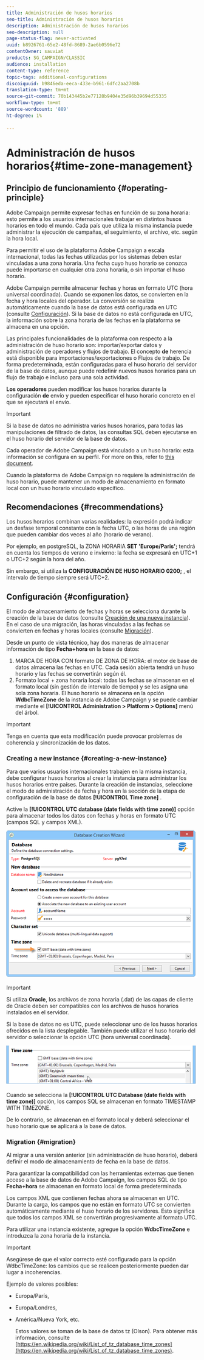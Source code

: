 ```yaml
---
title: Administración de husos horarios
seo-title: Administración de husos horarios
description: Administración de husos horarios
seo-description: null
page-status-flag: never-activated
uuid: b8926761-65e2-48fd-8689-2ae6b0596e72
contentOwner: sauviat
products: SG_CAMPAIGN/CLASSIC
audience: installation
content-type: reference
topic-tags: additional-configurations
discoiquuid: b9846eda-eeca-433e-b961-6dfc2aa2708b
translation-type: tm+mt
source-git-commit: 70b143445b2e77128b9404e35d96b39694d55335
workflow-type: tm+mt
source-wordcount: '889'
ht-degree: 1%

---
```



# Administración de husos horarios{#time-zone-management}

## Principio de funcionamiento {#operating-principle}

Adobe Campaign permite expresar fechas en función de su zona horaria: esto permite a los usuarios internacionales trabajar en distintos husos horarios en todo el mundo. Cada país que utiliza la misma instancia puede administrar la ejecución de campañas, el seguimiento, el archivo, etc. según la hora local.

Para permitir el uso de la plataforma Adobe Campaign a escala internacional, todas las fechas utilizadas por los sistemas deben estar vinculadas a una zona horaria. Una fecha cuyo huso horario se conozca puede importarse en cualquier otra zona horaria, o sin importar el huso horario.

Adobe Campaign permite almacenar fechas y horas en formato UTC (hora universal coordinada). Cuando se exponen los datos, se convierten en la fecha y hora locales del operador. La conversión se realiza automáticamente cuando la base de datos está configurada en UTC (consulte [Configuración](#configuration)). Si la base de datos no está configurada en UTC, la información sobre la zona horaria de las fechas en la plataforma se almacena en una opción.

Las principales funcionalidades de la plataforma con respecto a la administración de huso horario son: importar/exportar datos y administración de operadores y flujos de trabajo. El concepto **de** herencia está disponible para importaciones/exportaciones o Flujos de trabajo. De forma predeterminada, están configuradas para el huso horario del servidor de la base de datos, aunque puede redefinir nuevos husos horarios para un flujo de trabajo e incluso para una sola actividad.

**Los operadores** pueden modificar los husos horarios durante la configuración **de** envío y pueden especificar el huso horario concreto en el que se ejecutará el envío.

>[!IMPORTANT]
>
>Si la base de datos no administra varios husos horarios, para todas las manipulaciones de filtrado de datos, las consultas SQL deben ejecutarse en el huso horario del servidor de la base de datos.

Cada operador de Adobe Campaign está vinculado a un huso horario: esta información se configura en su perfil. For more on this, refer to [this document](../../platform/using/access-management.md).

Cuando la plataforma de Adobe Campaign no requiere la administración de huso horario, puede mantener un modo de almacenamiento en formato local con un huso horario vinculado específico.

## Recomendaciones {#recommendations}

Los husos horarios combinan varias realidades: la expresión podrá indicar un desfase temporal constante con la fecha UTC, o las horas de una región que pueden cambiar dos veces al año (horario de verano).

Por ejemplo, en postgreSQL, la ZONA HORARIA **SET &#39;Europe/Paris&#39;;** tendrá en cuenta los tiempos de verano e invierno: la fecha se expresará en UTC+1 o UTC+2 según la hora del año.

Sin embargo, si utiliza la **CONFIGURACIÓN DE HUSO HORARIO 0200;** , el intervalo de tiempo siempre será UTC+2.

## Configuración {#configuration}

El modo de almacenamiento de fechas y horas se selecciona durante la creación de la base de datos (consulte [Creación de una nueva instancia](#creating-a-new-instance)). En el caso de una migración, las horas vinculadas a las fechas se convierten en fechas y horas locales (consulte [Migración](#migration)).

Desde un punto de vista técnico, hay dos maneras de almacenar información de tipo **Fecha+hora** en la base de datos:

1. MARCA DE HORA CON formato DE ZONA DE HORA: el motor de base de datos almacena las fechas en UTC. Cada sesión abierta tendrá un huso horario y las fechas se convertirán según él.
1. Formato local + zona horaria local: todas las fechas se almacenan en el formato local (sin gestión de intervalo de tiempo) y se les asigna una sola zona horaria. El huso horario se almacena en la opción **WdbcTimeZone** de la instancia de Adobe Campaign y se puede cambiar mediante el **[!UICONTROL Administration > Platform > Options]** menú del árbol.

>[!IMPORTANT]
>
>Tenga en cuenta que esta modificación puede provocar problemas de coherencia y sincronización de los datos.

### Creating a new instance {#creating-a-new-instance}

Para que varios usuarios internacionales trabajen en la misma instancia, debe configurar husos horarios al crear la instancia para administrar los husos horarios entre países. Durante la creación de instancias, seleccione el modo de administración de fecha y hora en la sección de la etapa de configuración de la base de datos **[!UICONTROL Time zone]** .

Active la **[!UICONTROL UTC database (date fields with time zone)]** opción para almacenar todos los datos con fechas y horas en formato UTC (campos SQL y campos XML).

![](assets/install_wz_select_utc_option.png)

>[!IMPORTANT]
>
>Si utiliza **Oracle**, los archivos de zona horaria (.dat) de las capas de cliente de Oracle deben ser compatibles con los archivos de husos horarios instalados en el servidor.

Si la base de datos no es UTC, puede seleccionar uno de los husos horarios ofrecidos en la lista desplegable. También puede utilizar el huso horario del servidor o seleccionar la opción UTC (hora universal coordinada).

![](assets/install_wz_unselect_utc_option.png)

Cuando se selecciona la **[!UICONTROL UTC Database (date fields with time zone)]** opción, los campos SQL se almacenan en formato TIMESTAMP WITH TIMEZONE.

De lo contrario, se almacenan en el formato local y deberá seleccionar el huso horario que se aplicará a la base de datos.

### Migration {#migration}

Al migrar a una versión anterior (sin administración de huso horario), deberá definir el modo de almacenamiento de fecha en la base de datos.

Para garantizar la compatibilidad con las herramientas externas que tienen acceso a la base de datos de Adobe Campaign, los campos SQL de tipo **Fecha+hora** se almacenan en formato local de forma predeterminada.

Los campos XML que contienen fechas ahora se almacenan en UTC. Durante la carga, los campos que no están en formato UTC se convierten automáticamente mediante el huso horario de los servidores. Esto significa que todos los campos XML se convertirán progresivamente al formato UTC.

Para utilizar una instancia existente, agregue la opción **WdbcTimeZone** e introduzca la zona horaria de la instancia.

>[!IMPORTANT]
>
>Asegúrese de que el valor correcto esté configurado para la opción WdbcTimeZone: los cambios que se realicen posteriormente pueden dar lugar a incoherencias.

Ejemplo de valores posibles:

* Europa/París,
* Europa/Londres,
* América/Nueva York, etc.

   Estos valores se toman de la base de datos tz (Olson). Para obtener más información, consulte [https://en.wikipedia.org/wiki/List_of_tz_database_time_zones](https://en.wikipedia.org/wiki/List_of_tz_database_time_zones).

